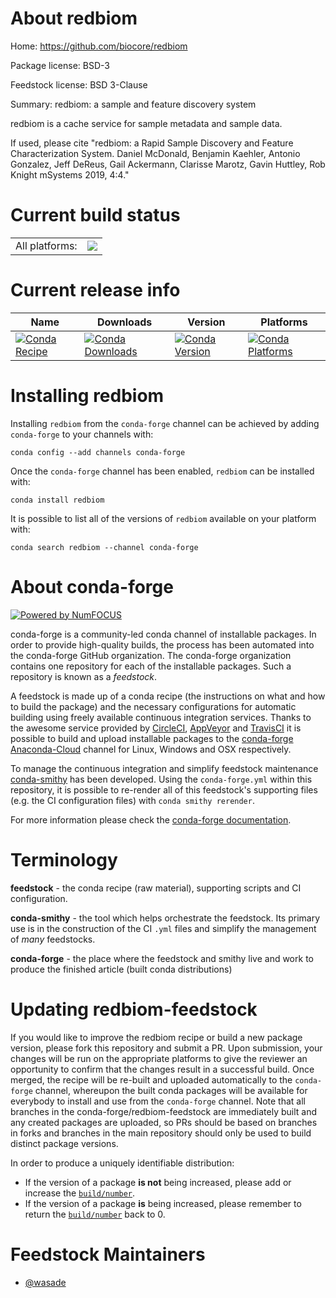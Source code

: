 About redbiom
=============

Home: https://github.com/biocore/redbiom

Package license: BSD-3

Feedstock license: BSD 3-Clause

Summary: redbiom: a sample and feature discovery system

redbiom is a cache service for sample metadata and sample data.

If used, please cite "redbiom: a Rapid Sample Discovery and Feature
Characterization System. Daniel McDonald, Benjamin Kaehler, Antonio
Gonzalez, Jeff DeReus, Gail Ackermann, Clarisse Marotz,
Gavin Huttley, Rob Knight mSystems 2019, 4:4."


Current build status
====================


<table><tr><td>All platforms:</td>
    <td>
      <a href="https://dev.azure.com/conda-forge/feedstock-builds/_build/latest?definitionId=8261&branchName=master">
        <img src="https://dev.azure.com/conda-forge/feedstock-builds/_apis/build/status/redbiom-feedstock?branchName=master">
      </a>
    </td>
  </tr>
</table>

Current release info
====================

| Name | Downloads | Version | Platforms |
| --- | --- | --- | --- |
| [![Conda Recipe](https://img.shields.io/badge/recipe-redbiom-green.svg)](https://anaconda.org/conda-forge/redbiom) | [![Conda Downloads](https://img.shields.io/conda/dn/conda-forge/redbiom.svg)](https://anaconda.org/conda-forge/redbiom) | [![Conda Version](https://img.shields.io/conda/vn/conda-forge/redbiom.svg)](https://anaconda.org/conda-forge/redbiom) | [![Conda Platforms](https://img.shields.io/conda/pn/conda-forge/redbiom.svg)](https://anaconda.org/conda-forge/redbiom) |

Installing redbiom
==================

Installing `redbiom` from the `conda-forge` channel can be achieved by adding `conda-forge` to your channels with:

```
conda config --add channels conda-forge
```

Once the `conda-forge` channel has been enabled, `redbiom` can be installed with:

```
conda install redbiom
```

It is possible to list all of the versions of `redbiom` available on your platform with:

```
conda search redbiom --channel conda-forge
```


About conda-forge
=================

[![Powered by NumFOCUS](https://img.shields.io/badge/powered%20by-NumFOCUS-orange.svg?style=flat&colorA=E1523D&colorB=007D8A)](http://numfocus.org)

conda-forge is a community-led conda channel of installable packages.
In order to provide high-quality builds, the process has been automated into the
conda-forge GitHub organization. The conda-forge organization contains one repository
for each of the installable packages. Such a repository is known as a *feedstock*.

A feedstock is made up of a conda recipe (the instructions on what and how to build
the package) and the necessary configurations for automatic building using freely
available continuous integration services. Thanks to the awesome service provided by
[CircleCI](https://circleci.com/), [AppVeyor](https://www.appveyor.com/)
and [TravisCI](https://travis-ci.org/) it is possible to build and upload installable
packages to the [conda-forge](https://anaconda.org/conda-forge)
[Anaconda-Cloud](https://anaconda.org/) channel for Linux, Windows and OSX respectively.

To manage the continuous integration and simplify feedstock maintenance
[conda-smithy](https://github.com/conda-forge/conda-smithy) has been developed.
Using the ``conda-forge.yml`` within this repository, it is possible to re-render all of
this feedstock's supporting files (e.g. the CI configuration files) with ``conda smithy rerender``.

For more information please check the [conda-forge documentation](https://conda-forge.org/docs/).

Terminology
===========

**feedstock** - the conda recipe (raw material), supporting scripts and CI configuration.

**conda-smithy** - the tool which helps orchestrate the feedstock.
                   Its primary use is in the construction of the CI ``.yml`` files
                   and simplify the management of *many* feedstocks.

**conda-forge** - the place where the feedstock and smithy live and work to
                  produce the finished article (built conda distributions)


Updating redbiom-feedstock
==========================

If you would like to improve the redbiom recipe or build a new
package version, please fork this repository and submit a PR. Upon submission,
your changes will be run on the appropriate platforms to give the reviewer an
opportunity to confirm that the changes result in a successful build. Once
merged, the recipe will be re-built and uploaded automatically to the
`conda-forge` channel, whereupon the built conda packages will be available for
everybody to install and use from the `conda-forge` channel.
Note that all branches in the conda-forge/redbiom-feedstock are
immediately built and any created packages are uploaded, so PRs should be based
on branches in forks and branches in the main repository should only be used to
build distinct package versions.

In order to produce a uniquely identifiable distribution:
 * If the version of a package **is not** being increased, please add or increase
   the [``build/number``](https://conda.io/docs/user-guide/tasks/build-packages/define-metadata.html#build-number-and-string).
 * If the version of a package **is** being increased, please remember to return
   the [``build/number``](https://conda.io/docs/user-guide/tasks/build-packages/define-metadata.html#build-number-and-string)
   back to 0.

Feedstock Maintainers
=====================

* [@wasade](https://github.com/wasade/)

